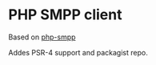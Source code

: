 PHP SMPP client
=============

Based on [php-smpp](https://github.com/onlinecity/php-smpp)

Addes PSR-4 support and packagist repo. 

